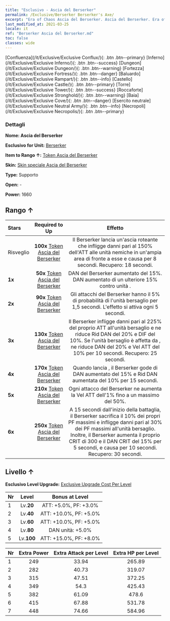 ```yaml
---
title: "Esclusivo - Ascia del Berserker"
permalink: /Exclusive/Berserker Berserker's Axe/
excerpt: "Era of Chaos Ascia del Berserker. Ascia del Berserker. Era of Chaos Esclusivo Ascia del Berserker. Berserker Esclusivo."
last_modified_at: 2021-03-25
locale: it
ref: "Berserker Ascia del Berserker.md"
toc: false
classes: wide
---
```

 [Confluenza](/it/Exclusive/Exclusive Conflux/){: .btn .btn--primary} [Inferno](/it/Exclusive/Exclusive Inferno/){: .btn .btn--success} [Dungeon](/it/Exclusive/Exclusive Dungeon/){: .btn .btn--warning} [Fortezza](/it/Exclusive/Exclusive Fortress/){: .btn .btn--danger} [Baluardo](/it/Exclusive/Exclusive Rampart/){: .btn .btn--info} [Castello](/it/Exclusive/Exclusive Castle/){: .btn .btn--primary} [Torre](/it/Exclusive/Exclusive Tower/){: .btn .btn--success} [Roccaforte](/it/Exclusive/Exclusive Stronghold/){: .btn .btn--warning} [Baia](/it/Exclusive/Exclusive Cove/){: .btn .btn--danger} [Esercito neutrale](/it/Exclusive/Exclusive Neutral Army/){: .btn .btn--info} [Necropoli](/it/Exclusive/Exclusive Necropolis/){: .btn .btn--primary} 

### Dettagli
 **Nome: Ascia del Berserker** 

 **Esclusivo for Unit:** [Berserker](/it/units/Berserker/) 

 **Item to Rango ↑:** [Token Ascia del Berserker](/it/Items/con_983/)

 **Skin:** [Skin speciale Ascia del Berserker](/it/Items/con_651/)

 **Type:** Supporto

 **Open:** -

 **Power:** 1660

## Rango ↑

  |     Stars    |  Required to Up | Effetto |
  |:-------------|:---------------:|:---------------:|
  |  Risveglio  | **100x** [Token Ascia del Berserker](/it/Items/con_983/) | <Ascia roteante> Il Berserker lancia un'ascia roteante che infligge danni pari al 150% dell'ATT alle unità nemiche in un'ampia area di fronte a esse e causa <Sanguinamento> per 8 secondi. Recupero: 18 secondi. |
  | **1x** <i class="fas fa-star"/> | **50x** [Token Ascia del Berserker](/it/Items/con_983/) | DAN del Berserker aumentato del 15%. DAN aumentato di un ulteriore 15% contro unità <stordite>. |
  | **2x** <i class="fas fa-star"/> | **90x** [Token Ascia del Berserker](/it/Items/con_983/) | Gli attacchi del Berserker hanno il 5% di probabilità di <stordire> l'unità bersaglio per 1,5 secondi. L'effetto si attiva ogni 5 secondi. |
  | **3x** <i class="fas fa-star"/> | **130x** [Token Ascia del Berserker](/it/Items/con_983/) | <Colpo fatale> Il Berserker infligge danni pari al 225% del proprio ATT all'unità bersaglio e ne riduce Rid DAN del 20% e DIF del 10%. Se l'unità bersaglio è affetta da <Sanguinamento>, ne riduce DAN del 20% e Vel ATT del 10% per 10 secondi. Recupero: 25 secondi. |
  | **4x** <i class="fas fa-star"/> | **170x** [Token Ascia del Berserker](/it/Items/con_983/) | Quando lancia <Colpo fatale>, il Berserker gode di DAN aumentato del 15% e Rid DAN aumentata del 10% per 15 secondi. |
  | **5x** <i class="fas fa-star"/> | **210x** [Token Ascia del Berserker](/it/Items/con_983/) | Ogni attacco del Berserker ne aumenta la Vel ATT dell'1% fino a un massimo del 50%. |
  | **6x** <i class="fas fa-star"/> | **250x** [Token Ascia del Berserker](/it/Items/con_983/) | <Incenerimento> A 15 secondi dall'inizio della battaglia, il Berserker sacrifica il 10% dei propri PF massimi e infligge danni pari al 30% dei PF massimi all'unità bersaglio. Inoltre, il Berserker aumenta il proprio CRIT di 300 e il DAN CRIT del 15% per 5 secondi, e causa <Sanguinamento> per 10 secondi. Recupero: 30 secondi. |


## Livello ↑
 **Esclusivo Level Upgrade:** [Exclusive Upgrade Cost Per Level](/Exclusive/ExclusiveUpgradeCostPerLevel/)

  |  Nr  |   Level  | Bonus at Level |
  |:-----|:--------:|:--------------:|
  | 1 | Lv.**20** | ATT: +5.0%, PF: +3.0% |
  | 2 | Lv.**40** | ATT: +10.0%, PF: +5.0% |
  | 3 | Lv.**60** | ATT: +10.0%, PF: +5.0% |
  | 4 | Lv.**80** | DAN unità: +5.0% |
  | 5 | Lv.**100** | ATT: +15.0%, PF: +8.0% |


  |  Nr  |  Extra Power | Extra Attack per Level | Extra HP per Level |
  |:-----|:--------:|:--------:|:--------:|
  | 1 | 249 | 33.94 | 265.89 |
  | 2 | 282 | 40.73 | 319.07 |
  | 3 | 315 | 47.51 | 372.25 |
  | 4 | 349 | 54.3 | 425.43 |
  | 5 | 382 | 61.09 | 478.6 |
  | 6 | 415 | 67.88 | 531.78 |
  | 7 | 448 | 74.66 | 584.96 |


